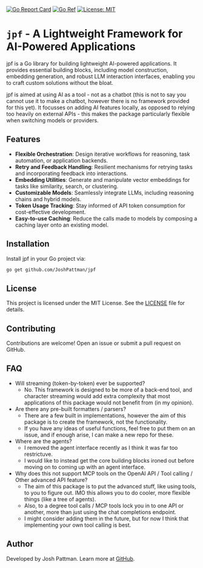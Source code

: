 [![Go Report Card](https://goreportcard.com/badge/github.com/JoshPattman/jpf)](https://goreportcard.com/report/github.com/JoshPattman/jpf)
[![Go Ref](https://pkg.go.dev/static/frontend/badge/badge.svg)](https://pkg.go.dev/github.com/JoshPattman/jpf)
[![License: MIT](https://img.shields.io/badge/License-MIT-yellow.svg)](https://opensource.org/licenses/MIT)

# `jpf` - A Lightweight Framework for AI-Powered Applications

jpf is a Go library for building lightweight AI-powered applications. It provides essential building blocks, including model construction, embedding generation, and robust LLM interaction interfaces, enabling you to craft custom solutions without the bloat.

jpf is aimed at using AI as a tool - not as a chatbot (this is not to say you cannot use it to make a chatbot, however there is no framework provided for this yet). It focusses on adding AI features locally, as opposed to relying too heavily on external APIs - this makes the package particularly flexible when switching models or providers.

## Features

- **Flexible Orchestration**: Design iterative workflows for reasoning, task automation, or application backends.
- **Retry and Feedback Handling**: Resilient mechanisms for retrying tasks and incorporating feedback into interactions.
- **Embedding Utilities**: Generate and manipulate vector embeddings for tasks like similarity, search, or clustering.
- **Customizable Models**: Seamlessly integrate LLMs, including reasoning chains and hybrid models.
- **Token Usage Tracking**: Stay informed of API token consumption for cost-effective development.
- **Easy-to-use Caching**: Reduce the calls made to models by composing a caching layer onto an existing model.

## Installation

Install jpf in your Go project via:

```bash
go get github.com/JoshPattman/jpf
```

## License

This project is licensed under the MIT License. See the [LICENSE](./LICENSE) file for details.

## Contributing

Contributions are welcome! Open an issue or submit a pull request on GitHub.

## FAQ
- Will streaming (token-by-token) ever be supported?
    - No. This framework is designed to be more of a back-end tool, and character streaming would add extra complexity that most applications of this package would not benefit from (in my opinion).
- Are there any pre-built formatters / parsers?
    - There are a few built in implementations, however the aim of this package is to create the framework, not the functionality.
    - If you have any ideas of useful functions, feel free to put them on an issue, and if enough arise, I can make a new repo for these.
- Where are the agents?
    - I removed the agent interface recently as I think it was far too restrictuve.
    - I would like to instead get the core building blocks ironed out before moving on to coming up with an agent interface.
- Why does this not support MCP tools on the OpenAI API / Tool calling / Other advanced API feature?
    - The aim of this package is to put the advanced stuff, like using tools, to you to figure out. IMO this allows you to do cooler, more flexible things (like a tree of agents).
    - Also, to a degree tool calls / MCP tools lock you in to one API or another, more than just using the chat completions endpoint.
    - I might consider adding them in the future, but for now I think that implementing your own tool calling is best.

## Author

Developed by Josh Pattman. Learn more at [GitHub](https://github.com/JoshPattman/jpf).
